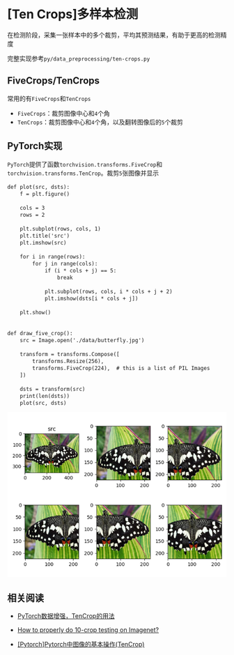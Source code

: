 
# [Ten Crops]多样本检测

在检测阶段，采集一张样本中的多个裁剪，平均其预测结果，有助于更高的检测精度

完整实现参考`py/data_preprocessing/ten-crops.py`

## FiveCrops/TenCrops

常用的有`FiveCrops`和`TenCrops`

* `FiveCrops`：裁剪图像中心和`4`个角
* `TenCrops`：裁剪图像中心和`4`个角，以及翻转图像后的`5`个裁剪

## PyTorch实现

`PyTorch`提供了函数`torchvision.transforms.FiveCrop`和`torchvision.transforms.TenCrop`。裁剪`5`张图像并显示

```
def plot(src, dsts):
    f = plt.figure()

    cols = 3
    rows = 2

    plt.subplot(rows, cols, 1)
    plt.title('src')
    plt.imshow(src)

    for i in range(rows):
        for j in range(cols):
            if (i * cols + j) == 5:
                break

            plt.subplot(rows, cols, i * cols + j + 2)
            plt.imshow(dsts[i * cols + j])

    plt.show()


def draw_five_crop():
    src = Image.open('./data/butterfly.jpg')

    transform = transforms.Compose([
        transforms.Resize(256),
        transforms.FiveCrop(224),  # this is a list of PIL Images
    ])

    dsts = transform(src)
    print(len(dsts))
    plot(src, dsts)
```

![](./imgs/fivecrop.png)

## 相关阅读

* [PyTorch数据增强，TenCrop的用法](https://www.jianshu.com/p/aba1142c0453)

* [How to properly do 10-crop testing on Imagenet?](https://discuss.pytorch.org/t/how-to-properly-do-10-crop-testing-on-imagenet/11341)

* [[Pytorch]Pytorch中图像的基本操作(TenCrop)](https://blog.csdn.net/weixin_44538273/article/details/88406404)